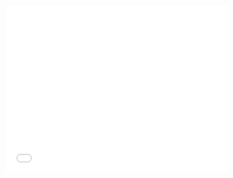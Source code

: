 
<embed src="/blob/master/lauragrima_cv_website.pdf" width="500" height="375" 
 type="application/pdf">
 
<a href="/blob/master/lauragrima_cv_website.pdf" class="image fit"><img src="images/marr_pic.jpg" alt=""></a>
